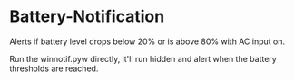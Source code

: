 # Battery-Notification
Alerts if battery level drops below 20% or is above 80% with AC input on.

Run the winnotif.pyw directly, it'll run hidden and alert when the battery thresholds are reached. 
